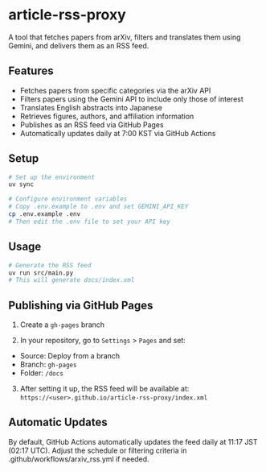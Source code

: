 # article-rss-proxy

A tool that fetches papers from arXiv, filters and translates them using Gemini, and delivers them as an RSS feed.

## Features

- Fetches papers from specific categories via the arXiv API
- Filters papers using the Gemini API to include only those of interest
- Translates English abstracts into Japanese
- Retrieves figures, authors, and affiliation information
- Publishes as an RSS feed via GitHub Pages
- Automatically updates daily at 7:00 KST via GitHub Actions

## Setup

```bash
# Set up the environment
uv sync

# Configure environment variables
# Copy .env.example to .env and set GEMINI_API_KEY
cp .env.example .env
# Then edit the .env file to set your API key
```

## Usage

```bash
# Generate the RSS feed
uv run src/main.py
# This will generate docs/index.xml
```

## Publishing via GitHub Pages

1. Create a `gh-pages` branch

2. In your repository, go to `Settings` > `Pages` and set:
- Source: Deploy from a branch
- Branch: `gh-pages`
- Folder: `/docs`

3. After setting it up, the RSS feed will be available at:
`https://<user>.github.io/article-rss-proxy/index.xml`

## Automatic Updates

By default, GitHub Actions automatically updates the feed daily at 11:17 JST (02:17 UTC).
Adjust the schedule or filtering criteria in .github/workflows/arxiv_rss.yml if needed.
